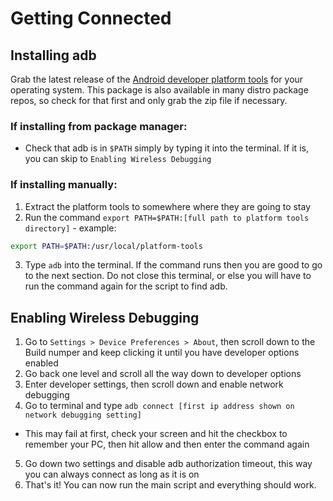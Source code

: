 # Getting Connected

## Installing adb
Grab the latest release of the [Android developer platform tools](https://developer.android.com/tools/releases/platform-tools) for your operating system. This package is also available in many distro package repos, so check for that first and only grab the zip file if necessary.

### If installing from package manager:
- Check that adb is in `$PATH` simply by typing it into the terminal. If it is, you can skip to `Enabling Wireless Debugging`

### If installing manually:
1. Extract the platform tools to somewhere where they are going to stay
2. Run the command `export PATH=$PATH:[full path to platform tools directory]` - example:
```bash
export PATH=$PATH:/usr/local/platform-tools
```
3. Type `adb` into the terminal. If the command runs then you are good to go to the next section. Do not close this terminal, or else you will have to run the command again for the script to find adb.

## Enabling Wireless Debugging
1. Go to `Settings > Device Preferences > About`, then scroll down to the Build numper and keep clicking it until you have developer options enabled
2. Go back one level and scroll all the way down to developer options
3. Enter developer settings, then scroll down and enable network debugging
4. Go to terminal and type `adb connect [first ip address shown on network debugging setting]`
  - This may fail at first, check your screen and hit the checkbox to remember your PC, then hit allow and then enter the command again
5. Go down two settings and disable adb authorization timeout, this way you can always connect as long as it is on
6. That's it! You can now run the main script and everything should work.